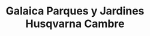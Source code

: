 ---
title: "Galaica Parques y Jardines Husqvarna Cambre"
url: /cambre/galaica-parques-y-jardines-husqvarna-cambre/
shop: agraria
---